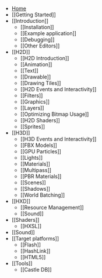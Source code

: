 * [Home](https://github.com/HeapsIO/heaps/wiki)
* [[Getting Started]]
* [[Introduction]]
  * [[Installation]]
  * [[Example application]]
  * [[Debugging]]
  * [[Other Editors]]
* [[H2D]]
  * [[H2D Introduction]]
  * [[Animation]]
  * [[Text]]
  * [[Drawable]]
  * [[Drawing Tiles]]
  * [[H2D Events and Interactivity]]
  * [[Filters]]
  * [[Graphics]]
  * [[Layers]]
  * [[Optimizing Bitmap Usage]]
  * [[H2D Shaders]]
  * [[Sprites]]
* [[H3D]]
  * [[H3D Events and Interactivity]]
  * [[FBX Models]]
  * [[GPU Particles]]
  * [[Lights]]
  * [[Materials]]
  * [[Multipass]]
  * [[PBR Materials]]
  * [[Scenes]]
  * [[Shadows]]
  * [[World Batching]]
* [[HXD]]
  * [[Resource Management]]
  * [[Sound]]
* [[Shaders]]
  * [[HXSL]]
* [[Sound]]
* [[Target platforms]]
  * [[Flash]]
  * [[HashLink]]
  * [[HTML5]]
* [[Tools]]
  * [[Castle DB]]
